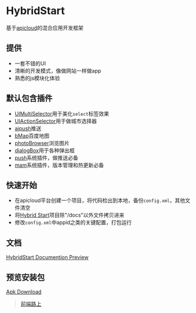 # HybridStart
基于[apicloud](http://www.apicloud.com/)的混合应用开发框架

## 提供
- 一套不错的UI
- 清晰的开发模式，像做网站一样做app
- 熟悉的js模块化体验

## 默认包含插件
- [UIMultiSelector](http://docs.apicloud.com/Client-API/UI-Layout/UIMultiSelector)用于美化`select`标签效果
- [UIActionSelector](http://docs.apicloud.com/Client-API/UI-Layout/UIActionSelector)用于做城市选择器
- [ajpush](http://docs.apicloud.com/Client-API/Open-SDK/ajpush)推送
- [bMap](http://docs.apicloud.com/Client-API/Open-SDK/bMap)百度地图
- [photoBrowser](http://docs.apicloud.com/Client-API/Func-Ext/photoBrowser)浏览图片
- [dialogBox](http://docs.apicloud.com/Client-API/UI-Layout/dialogBox)用于各种弹出框
- [push](http://docs.apicloud.com/Client-API/Cloud-Service/push)系统插件，做推送必备
- [mam](http://docs.apicloud.com/Client-API/Cloud-Service/mam)系统插件，版本管理和热更新必备

## 快速开始 
- 在apicloud平台创建一个项目，将代码检出到本地，备份`config.xml`，其他文件清空
- 将[Hybrid Start](https://github.com/tower1229/HybridStart.git)项目除"/docs"以外文件拷贝进来
- 修改`config.xml`中appid之类的关键配置，打包运行

## 文档 
[HybridStart Documention Preview](http://refined-x.com/HybridStart/docs/)

## 预览安装包 
[Apk Download](http://downloadpkg.apicloud.com/app/download?path=http://7xm7pq.com1.z0.glb.clouddn.com/b35b84f11f576b785f1736e50a2416b1_d)

> [前端路上](http://refined-x.com)